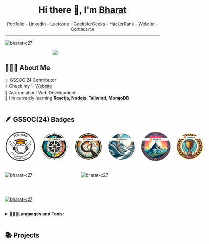 <h1 align="center"> Hi there 👋, I'm <a href="https://github.com/bharat-c27">Bharat</a> </h1>

<p align="center">
  <a href="#">Portfolio</a> -
  <a href="https://www.linkedin.com/in/bharat-choudhary27/">LinkedIn</a> - 
  <a href="https://leetcode.com/u/user9644db/">Leetcode</a> -
  <a href="https://www.geeksforgeeks.org/user/bharat1jde/">GeeksforGeeks</a> -
  <a href="https://www.hackerrank.com/profile/bharat_c2753">HackerRank</a> -
  <a href="#" rel="nofollow">Website</a> -
  <a href="mailto:bharat.c00000@gmail.com">Contact me</a>
  <!-Add link to above profiles->
</p> 

<hr>

<p align="left"> <img src="https://komarev.com/ghpvc/?username=bharat-c27&label=Profile%20views&color=0e75b6&style=flat" alt="bharat-c27" /> </p>

<img src="https://github.com/user-attachments/assets/754749d8-3390-4a24-a689-509cc0e8f8a1" width="350px" align="right" style="max-width: 100%;"><br>

## 👨🏻‍💻 About Me<br>
✨ GSSOC'24 Contributor <br>
⚡ Check my ✨ <a href="#" rel="nofollow">Website</a> <br>
💬 Ask me about Web Development<br>
🌱 I’m currently learning **Reactjs, Nodejs, Tailwind, MongoDB**<br>
<br>
 
## 🪶 GSSOC(24) Badges 
<div style='display:flex; align-items:center; gap: 10px;' align='left'>
  <img src="https://raw.githubusercontent.com/girlscript/gssoc-website-new/main/public/badges/postman.png" width="100px" height="100px" />
  <img src="https://github.com/girlscript/gssoc-website-new/blob/main/public/badges/1.png" width="100px" height="100px" />
  <img src="https://github.com/girlscript/gssoc-website-new/blob/main/public/badges/2.png" width="100px" height="100px" />
  <img src="https://github.com/girlscript/gssoc-website-new/blob/main/public/badges/3.png" width="100px" height="100px" />
  <img src="https://github.com/girlscript/gssoc-website-new/blob/main/public/badges/4.png" width="100px" height="100px" />
  <img src="https://github.com/girlscript/gssoc-website-new/blob/main/public/badges/5.png" width="100px" height="100px" />
</div>
<br><br>

<div style='display:flex;'>
  <img width="380px" src="https://github-readme-stats.vercel.app/api?username=bharat-c27&show_icons=true&locale=en" alt="bharat-c27" />
  <img width="400px" src="https://github-readme-streak-stats.herokuapp.com/?user=bharat-c27&" alt="bharat-c27" />
</div>

<br><br>
<p align="left"> <a href="https://github.com/ryo-ma/github-profile-trophy"><img src="https://github-profile-trophy.vercel.app/?username=bharat-c27" alt="bharat-c27" /></a> </p>

<br>
<details>	
 <summary>👨🏻‍💻<b>Languages and Tools: </b></summary><br>

<p align="left"> 

  <p><b>Programming Languages :</b> </p>
    <a href="https://www.cprogramming.com/" target="_blank" rel="noreferrer"> <img src="https://raw.githubusercontent.com/devicons/devicon/master/icons/c/c-original.svg" alt="c" width="40" height="40"/> </a> 
    <a href="https://www.w3schools.com/cpp/" target="_blank" rel="noreferrer"> <img src="https://raw.githubusercontent.com/devicons/devicon/master/icons/cplusplus/cplusplus-original.svg" alt="cplusplus" width="40" height="40"/> </a> 
    <a href="https://developer.mozilla.org/en-US/docs/Web/JavaScript" target="_blank" rel="noreferrer"> <img src="https://raw.githubusercontent.com/devicons/devicon/master/icons/javascript/javascript-original.svg" alt="javascript" width="40" height="40"/> </a> 
    <a href="https://www.python.org" target="_blank" rel="noreferrer"> <img src="https://raw.githubusercontent.com/devicons/devicon/master/icons/python/python-original.svg" alt="python" width="40" height="40"/> </a> 
    <a href="https://www.php.net" target="_blank" rel="noreferrer"> <img src="https://raw.githubusercontent.com/devicons/devicon/master/icons/php/php-original.svg" alt="php" width="40" height="40"/> </a> 

  <br>
  
  <p><b>Frontend Development : </b></p>  
    <a href="https://www.w3.org/html/" target="_blank" rel="noreferrer"> <img src="https://raw.githubusercontent.com/devicons/devicon/master/icons/html5/html5-original-wordmark.svg" alt="html5" width="40" height="40"/> </a> 
    <a href="https://www.w3schools.com/css/" target="_blank" rel="noreferrer"> <img src="https://raw.githubusercontent.com/devicons/devicon/master/icons/css3/css3-original-wordmark.svg" alt="css3" width="40" height="40"/> </a> 
    <a href="https://reactjs.org/" target="_blank" rel="noreferrer"> <img src="https://raw.githubusercontent.com/devicons/devicon/master/icons/react/react-original-wordmark.svg" alt="react" width="40" height="40"/> </a> 
    <a href="https://tailwindcss.com/" target="_blank" rel="noreferrer"> <img src="https://www.vectorlogo.zone/logos/tailwindcss/tailwindcss-icon.svg" alt="tailwind" width="40" height="40"/> </a> </p>
    
  <br>

  <p><b>Backend Development :</b> </p>  
    <a href="https://nodejs.org" target="_blank" rel="noreferrer"> <img src="https://raw.githubusercontent.com/devicons/devicon/master/icons/nodejs/nodejs-original-wordmark.svg" alt="nodejs" width="40" height="40"/> </a> 
    <a href="https://expressjs.com" target="_blank" rel="noreferrer"> <img src="https://raw.githubusercontent.com/devicons/devicon/master/icons/express/express-original-wordmark.svg" alt="express" width="40" height="40"/> </a> 

  <br>

  <p><b>Database : </b></p>  
    <a href="https://www.mysql.com/" target="_blank" rel="noreferrer"> <img src="https://raw.githubusercontent.com/devicons/devicon/master/icons/mysql/mysql-original-wordmark.svg" alt="mysql" width="40" height="40"/> </a> 
    <a href="https://www.mongodb.com/" target="_blank" rel="noreferrer"> <img src="https://raw.githubusercontent.com/devicons/devicon/master/icons/mongodb/mongodb-original-wordmark.svg" alt="mongodb" width="40" height="40"/> </a> 

  <br>

  <p><b>Software :</b> </p>  
    <a href="https://postman.com" target="_blank" rel="noreferrer"> <img src="https://www.vectorlogo.zone/logos/getpostman/getpostman-icon.svg" alt="postman" width="40" height="40"/> </a> 
<!--     <a href="https://www.figma.com/" target="_blank" rel="noreferrer"> <img src="https://www.vectorlogo.zone/logos/figma/figma-icon.svg" alt="figma" width="40" height="40"/> </a> 
 -->

  <br>
 
  <p><b>Cloud : </b></p>  
    <a href="https://cloud.google.com" target="_blank" rel="noreferrer"> <img src="https://www.vectorlogo.zone/logos/google_cloud/google_cloud-icon.svg" alt="gcp" width="40" height="40"/> </a>

</details>  
<br>

## 📚 Projects
